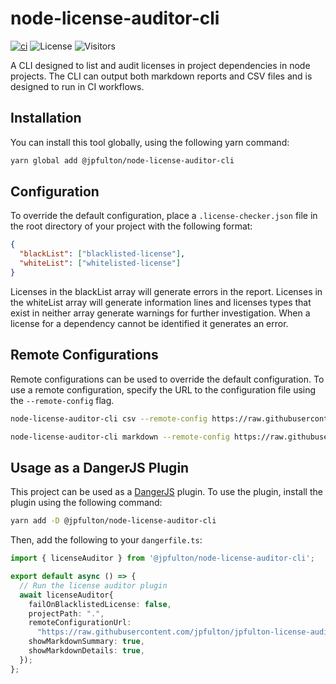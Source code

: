 # node-license-auditor-cli

[![ci](https://github.com/jpfulton/node-license-auditor-cli/actions/workflows/ci.yml/badge.svg)](https://github.com/jpfulton/node-license-auditor-cli/actions/workflows/ci.yml)
![License](https://img.shields.io/badge/License-MIT-blue)
![Visitors](https://visitor-badge.laobi.icu/badge?page_id=jpfulton.node-license-auditor-cli)

A CLI designed to list and audit licenses in project dependencies in node projects. The CLI
can output both markdown reports and CSV files and is designed to run in CI workflows.

## Installation

You can install this tool globally, using the following yarn command:

```bash
yarn global add @jpfulton/node-license-auditor-cli
```

## Configuration

To override the default configuration, place a `.license-checker.json` file in the
root directory of your project with the following format:

```json
{
  "blackList": ["blacklisted-license"],
  "whiteList": ["whitelisted-license"]
}
```

Licenses in the blackList array will generate errors in the report. Licenses in the
whiteList array will generate information lines and licenses types that exist in neither
array generate warnings for further investigation. When a license for a dependency cannot
be identified it generates an error.

## Remote Configurations

Remote configurations can be used to override the default configuration. To use a remote
configuration, specify the URL to the configuration file using the `--remote-config` flag.

```bash
node-license-auditor-cli csv --remote-config https://raw.githubusercontent.com/jpfulton/node-license-auditor-cli/main/.license-checker.json . > report.csv
```

```bash
node-license-auditor-cli markdown --remote-config https://raw.githubusercontent.com/jpfulton/node-license-auditor-cli/main/.license-checker.json . > report.md
```

## Usage as a DangerJS Plugin

This project can be used as a [DangerJS](https://danger.systems/js/) plugin. To use the
plugin, install the plugin using the following command:

```bash
yarn add -D @jpfulton/node-license-auditor-cli
```

Then, add the following to your `dangerfile.ts`:

```typescript
import { licenseAuditor } from '@jpfulton/node-license-auditor-cli';

export default async () => {
  // Run the license auditor plugin
  await licenseAuditor{
    failOnBlacklistedLicense: false,
    projectPath: ".",
    remoteConfigurationUrl:
      "https://raw.githubusercontent.com/jpfulton/jpfulton-license-audits/main/.license-checker.json",
    showMarkdownSummary: true,
    showMarkdownDetails: true,
  });
};
```
